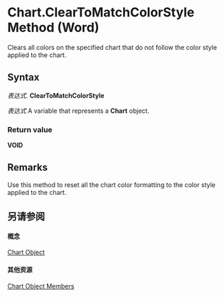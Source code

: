 
# Chart.ClearToMatchColorStyle Method (Word)

Clears all colors on the specified chart that do not follow the color style applied to the chart.


## Syntax

 _表达式_. **ClearToMatchColorStyle**

 _表达式_ A variable that represents a **Chart** object.


### Return value

 **VOID**


## Remarks

Use this method to reset all the chart color formatting to the color style applied to the chart.


## 另请参阅


#### 概念


[Chart Object](366a825e-0daf-dbb7-b6f2-e7ce1a5ee2ef.md)
#### 其他资源


[Chart Object Members](http://msdn.microsoft.com/library/8abcbb92-781d-5a42-f395-526cdb3f754e%28Office.15%29.aspx)